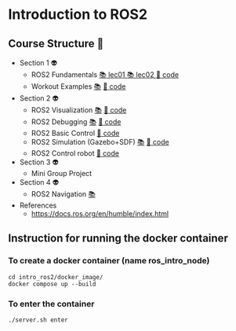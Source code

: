 # Introduction to ROS2
## Course Structure :space_invader:
    
- Section 1 :alien:	
    - ROS2 Fundamentals [:books: lec01 ](lectures/ros2_fundamentals.pdf) [:books: lec02 ](lectures/ros2_fundamentals_2.pdf) [:scroll: code](hello_world/src/)
    - Workout Examples  [:books:](lectures/recap.pdf) [:scroll: code]()
- Section 2 :alien:	
    - ROS2 Visualization  [:books:](lectures/ros2_visualization.pdf) [:scroll: code](ros2_visualize/)
    - ROS2 Debugging [:books:](lectures/ros2_debugging_and_logging.pdf) [:scroll: code](ros2_debug_logging/)	
    - ROS2 Basic Control [:scroll: code](ros2_visualize/src/joy_hagen_basic_control_todo.cpp)	
    - ROS2 Simulation (Gazebo+SDF) [:books:](lectures/ros2_gazebo_sdf.pdf) [:scroll: code](hagen_robot/hagen_robot_diff_drive/hagen_robot_diff_drive/)	
    - ROS2 Control robot [:scroll: code](hagen_robot/hagen_robot_controller/)	
- Section 3 :alien:	
    - Mini Group Project
- Section 4 👽
    - ROS2 Navigation [:books:](lectures/ros2_nav2.pdf)
- References
    - https://docs.ros.org/en/humble/index.html

## Instruction for running the docker container  

### To create a docker container (name ros_intro_node)
    cd intro_ros2/docker_image/
    docker compose up --build  
### To enter the container 
    ./server.sh enter 
